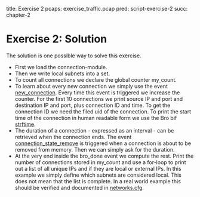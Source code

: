 title: Exercise 2
pcaps: exercise\_traffic.pcap
pred: script-exercise-2
succ: chapter-2

Exercise 2: Solution
==========================

The solution is one possible way to solve this exercise.

* First we load the connection-module.
* Then we write local subnets into a set.
* To count all connections we declare the global counter my\_count.
* To learn about every new connection we simply use the event [new\_connection](https://www.bro.org/sphinx/scripts/base/bif/event.bif.bro.html#id-new_connection). 
  Every time this
  event is triggered we increase the counter. For the first 10 connections we print source IP and port and 
  destination IP and port, plus connection ID and time. To get the connection ID we need the filed uid of the connection.
  To print the start time of the connection in human readable form we use the Bro bif [strftime](https://www.bro.org/sphinx/scripts/base/bif/bro.bif.bro.html?highlight=strftime#id-strftime).
* The duration of a connection - expressed as an interval - can be retrieved when the connection ends. 
  The event [connection\_state\_remove](https://www.bro.org/sphinx/scripts/base/bif/event.bif.bro.html?highlight=connection_state_remove#id-connection_state_remove)
  is triggered when a connection is about to be removed from memory. Then we can simply ask for the duration.
* At the very end inside the bro\_done event we compute the rest. Print the number of connections stored in my\_count
  and use a for-loop to print out a list of all unique IPs and if they are local or external IPs.
  In this example we simply define which subnets are considered local. This does not mean that the list is complete. In a real
  world example this should be verified and documented in [networks.cfg](https://www.bro.org/sphinx/components/broctl/README.html).


